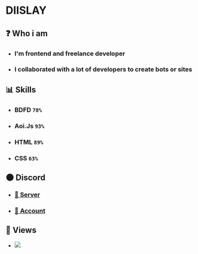 # DIISLAY
## ❓ Who i am
- ### I'm frontend and freelance developer
- ### I collaborated with a lot of developers to create bots or sites
## 📊 Skills 
- ### BDFD ``78%``
- ### Aoi.Js ``93%``
- ### HTML ``89%``
- ### CSS ``63%``
## 🌑 Discord
- ### [👥 Server](https://discord.gg/aK4dvGqR)
- ### [👤 Account](https://discord.com/users/737355664682123313)
## 👀 Views
- ![](https://komarev.com/ghpvc/?username=DIISLAY)
